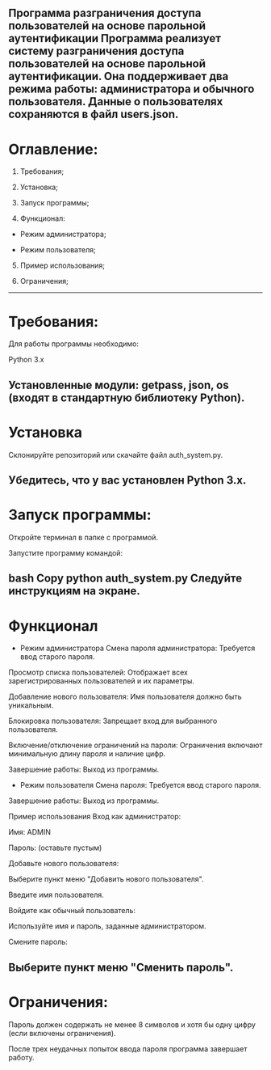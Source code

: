 Программа разграничения доступа пользователей на основе парольной аутентификации
Программа реализует систему разграничения доступа пользователей на основе парольной аутентификации. Она поддерживает два режима работы: администратора и обычного пользователя. Данные о пользователях сохраняются в файл users.json.
---
# Оглавление:
1) Требования;

2) Установка;

3) Запуск программы;

4) Функционал:

 - Режим администратора;

 - Режим пользователя;

5) Пример использования;

6) Ограничения;

---

# Требования:
Для работы программы необходимо:

Python 3.x

Установленные модули: getpass, json, os (входят в стандартную библиотеку Python).
---
# Установка
Склонируйте репозиторий или скачайте файл auth_system.py.

Убедитесь, что у вас установлен Python 3.x.
---
# Запуск программы:
Откройте терминал в папке с программой.

Запустите программу командой:

bash
Copy
python auth_system.py
Следуйте инструкциям на экране.
---
# Функционал
 - Режим администратора
Смена пароля администратора: Требуется ввод старого пароля.

Просмотр списка пользователей: Отображает всех зарегистрированных пользователей и их параметры.

Добавление нового пользователя: Имя пользователя должно быть уникальным.

Блокировка пользователя: Запрещает вход для выбранного пользователя.

Включение/отключение ограничений на пароли: Ограничения включают минимальную длину пароля и наличие цифр.

Завершение работы: Выход из программы.

 - Режим пользователя
Смена пароля: Требуется ввод старого пароля.

Завершение работы: Выход из программы.

Пример использования
Вход как администратор:

Имя: ADMIN

Пароль: (оставьте пустым)

Добавьте нового пользователя:

Выберите пункт меню "Добавить нового пользователя".

Введите имя пользователя.

Войдите как обычный пользователь:

Используйте имя и пароль, заданные администратором.

Смените пароль:

Выберите пункт меню "Сменить пароль".
---
# Ограничения:
Пароль должен содержать не менее 8 символов и хотя бы одну цифру (если включены ограничения).

После трех неудачных попыток ввода пароля программа завершает работу.
